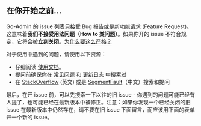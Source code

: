 ## 在你开始之前...

Go-Admin 的 issue 列表只接受 Bug 报告或是新功能请求 (Feature Request)。这意味着**我们不接受用法问题（How to 类问题）**。如果你开的 issue 不符合规定，它将会被**立刻关闭**。[为什么要这么严格？](#intro-modal)

对于使用中遇到的问题，请使用以下资源：

- 仔细阅读 <a href="https://doc.go-admin.dev" target="_blank">使用文档</a>。
- 提问前确保你在 <a href="https://doc.go-admin.dev/guide/faq" target="_blank">常见问题</a> 和 <a href="https://github.com/go-admin-team/go-admin/commits" target="_blank">更新日志</a> 中搜索过
- 在 <a href="https://stackoverflow.com/questions/ask?tags=go-admin" target="_blank">StackOverflow</a> (英文) 或是 <a href="https://segmentfault.com/t/go-admin" target="_blank">SegmentFault</a>（中文）搜索和提问

最后，在开 issue 前，可以先搜索一下以往的旧 issue - 你遇到的问题可能已经有人提了，也可能已经在最新版本中被修正。注意：如果你发现一个已经关闭的旧 issue 在最新版本中仍然存在，请不要在旧 issue 下面留言，而应该用下面的表单开一个新的 issue。
